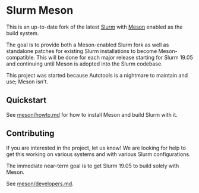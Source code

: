 # Slurm Meson

This is an up-to-date fork of the latest
[Slurm](https://github.com/SchedMD/slurm/) with [Meson](https://mesonbuild.com/)
enabled as the build system.

The goal is to provide both a Meson-enabled Slurm fork as well as
standalone patches for existing Slurm installations to become Meson-compatible.
This will be done for each major release starting for Slurm 19.05 and
continuing until Meson is adopted into the Slurm codebase.

This project was started because Autotools is a nightmare to maintain and use;
Meson isn't.

## Quickstart

See [meson/howto.md](meson/howto.md) for how to install Meson and build Slurm
with it.

## Contributing

If you are interested in the project, let us know! We are looking for help to
get this working on various systems and with various Slurm configurations.

The immediate near-term goal is to get Slurm 19.05 to build solely with Meson.

See [meson/developers.md](meson/developers.md).
